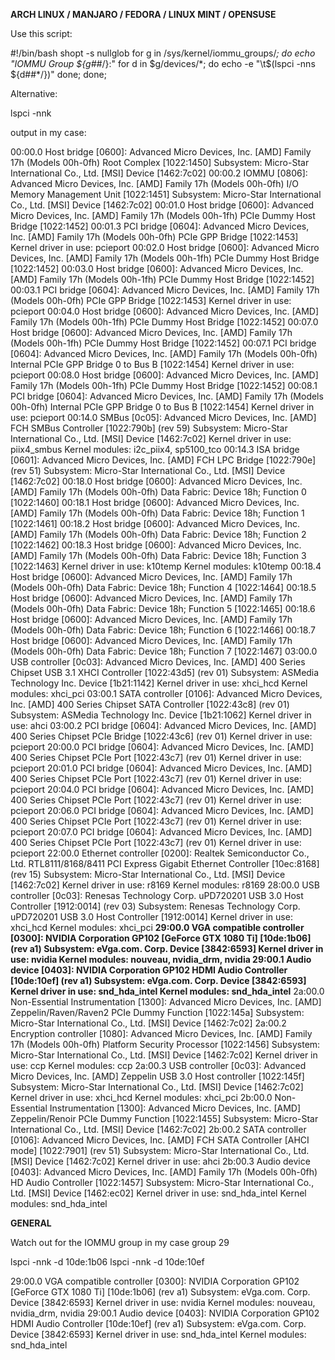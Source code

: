 **ARCH LINUX / MANJARO / FEDORA / LINUX MINT / OPENSUSE**

Use this script:

#!/bin/bash
shopt -s nullglob
for g in /sys/kernel/iommu_groups/*; do
    echo "IOMMU Group ${g##*/}:"
    for d in $g/devices/*; do
        echo -e "\t$(lspci -nns ${d##*/})"
    done;
done;

Alternative:

lspci -nnk 

output in my case:

00:00.0 Host bridge [0600]: Advanced Micro Devices, Inc. [AMD] Family 17h (Models 00h-0fh) Root Complex [1022:1450]
	Subsystem: Micro-Star International Co., Ltd. [MSI] Device [1462:7c02]
00:00.2 IOMMU [0806]: Advanced Micro Devices, Inc. [AMD] Family 17h (Models 00h-0fh) I/O Memory Management Unit [1022:1451]
	Subsystem: Micro-Star International Co., Ltd. [MSI] Device [1462:7c02]
00:01.0 Host bridge [0600]: Advanced Micro Devices, Inc. [AMD] Family 17h (Models 00h-1fh) PCIe Dummy Host Bridge [1022:1452]
00:01.3 PCI bridge [0604]: Advanced Micro Devices, Inc. [AMD] Family 17h (Models 00h-0fh) PCIe GPP Bridge [1022:1453]
	Kernel driver in use: pcieport
00:02.0 Host bridge [0600]: Advanced Micro Devices, Inc. [AMD] Family 17h (Models 00h-1fh) PCIe Dummy Host Bridge [1022:1452]
00:03.0 Host bridge [0600]: Advanced Micro Devices, Inc. [AMD] Family 17h (Models 00h-1fh) PCIe Dummy Host Bridge [1022:1452]
00:03.1 PCI bridge [0604]: Advanced Micro Devices, Inc. [AMD] Family 17h (Models 00h-0fh) PCIe GPP Bridge [1022:1453]
	Kernel driver in use: pcieport
00:04.0 Host bridge [0600]: Advanced Micro Devices, Inc. [AMD] Family 17h (Models 00h-1fh) PCIe Dummy Host Bridge [1022:1452]
00:07.0 Host bridge [0600]: Advanced Micro Devices, Inc. [AMD] Family 17h (Models 00h-1fh) PCIe Dummy Host Bridge [1022:1452]
00:07.1 PCI bridge [0604]: Advanced Micro Devices, Inc. [AMD] Family 17h (Models 00h-0fh) Internal PCIe GPP Bridge 0 to Bus B [1022:1454]
	Kernel driver in use: pcieport
00:08.0 Host bridge [0600]: Advanced Micro Devices, Inc. [AMD] Family 17h (Models 00h-1fh) PCIe Dummy Host Bridge [1022:1452]
00:08.1 PCI bridge [0604]: Advanced Micro Devices, Inc. [AMD] Family 17h (Models 00h-0fh) Internal PCIe GPP Bridge 0 to Bus B [1022:1454]
	Kernel driver in use: pcieport
00:14.0 SMBus [0c05]: Advanced Micro Devices, Inc. [AMD] FCH SMBus Controller [1022:790b] (rev 59)
	Subsystem: Micro-Star International Co., Ltd. [MSI] Device [1462:7c02]
	Kernel driver in use: piix4_smbus
	Kernel modules: i2c_piix4, sp5100_tco
00:14.3 ISA bridge [0601]: Advanced Micro Devices, Inc. [AMD] FCH LPC Bridge [1022:790e] (rev 51)
	Subsystem: Micro-Star International Co., Ltd. [MSI] Device [1462:7c02]
00:18.0 Host bridge [0600]: Advanced Micro Devices, Inc. [AMD] Family 17h (Models 00h-0fh) Data Fabric: Device 18h; Function 0 [1022:1460]
00:18.1 Host bridge [0600]: Advanced Micro Devices, Inc. [AMD] Family 17h (Models 00h-0fh) Data Fabric: Device 18h; Function 1 [1022:1461]
00:18.2 Host bridge [0600]: Advanced Micro Devices, Inc. [AMD] Family 17h (Models 00h-0fh) Data Fabric: Device 18h; Function 2 [1022:1462]
00:18.3 Host bridge [0600]: Advanced Micro Devices, Inc. [AMD] Family 17h (Models 00h-0fh) Data Fabric: Device 18h; Function 3 [1022:1463]
	Kernel driver in use: k10temp
	Kernel modules: k10temp
00:18.4 Host bridge [0600]: Advanced Micro Devices, Inc. [AMD] Family 17h (Models 00h-0fh) Data Fabric: Device 18h; Function 4 [1022:1464]
00:18.5 Host bridge [0600]: Advanced Micro Devices, Inc. [AMD] Family 17h (Models 00h-0fh) Data Fabric: Device 18h; Function 5 [1022:1465]
00:18.6 Host bridge [0600]: Advanced Micro Devices, Inc. [AMD] Family 17h (Models 00h-0fh) Data Fabric: Device 18h; Function 6 [1022:1466]
00:18.7 Host bridge [0600]: Advanced Micro Devices, Inc. [AMD] Family 17h (Models 00h-0fh) Data Fabric: Device 18h; Function 7 [1022:1467]
03:00.0 USB controller [0c03]: Advanced Micro Devices, Inc. [AMD] 400 Series Chipset USB 3.1 XHCI Controller [1022:43d5] (rev 01)
	Subsystem: ASMedia Technology Inc. Device [1b21:1142]
	Kernel driver in use: xhci_hcd
	Kernel modules: xhci_pci
03:00.1 SATA controller [0106]: Advanced Micro Devices, Inc. [AMD] 400 Series Chipset SATA Controller [1022:43c8] (rev 01)
	Subsystem: ASMedia Technology Inc. Device [1b21:1062]
	Kernel driver in use: ahci
03:00.2 PCI bridge [0604]: Advanced Micro Devices, Inc. [AMD] 400 Series Chipset PCIe Bridge [1022:43c6] (rev 01)
	Kernel driver in use: pcieport
20:00.0 PCI bridge [0604]: Advanced Micro Devices, Inc. [AMD] 400 Series Chipset PCIe Port [1022:43c7] (rev 01)
	Kernel driver in use: pcieport
20:01.0 PCI bridge [0604]: Advanced Micro Devices, Inc. [AMD] 400 Series Chipset PCIe Port [1022:43c7] (rev 01)
	Kernel driver in use: pcieport
20:04.0 PCI bridge [0604]: Advanced Micro Devices, Inc. [AMD] 400 Series Chipset PCIe Port [1022:43c7] (rev 01)
	Kernel driver in use: pcieport
20:06.0 PCI bridge [0604]: Advanced Micro Devices, Inc. [AMD] 400 Series Chipset PCIe Port [1022:43c7] (rev 01)
	Kernel driver in use: pcieport
20:07.0 PCI bridge [0604]: Advanced Micro Devices, Inc. [AMD] 400 Series Chipset PCIe Port [1022:43c7] (rev 01)
	Kernel driver in use: pcieport
22:00.0 Ethernet controller [0200]: Realtek Semiconductor Co., Ltd. RTL8111/8168/8411 PCI Express Gigabit Ethernet Controller [10ec:8168] (rev 15)
	Subsystem: Micro-Star International Co., Ltd. [MSI] Device [1462:7c02]
	Kernel driver in use: r8169
	Kernel modules: r8169
28:00.0 USB controller [0c03]: Renesas Technology Corp. uPD720201 USB 3.0 Host Controller [1912:0014] (rev 03)
	Subsystem: Renesas Technology Corp. uPD720201 USB 3.0 Host Controller [1912:0014]
	Kernel driver in use: xhci_hcd
	Kernel modules: xhci_pci
**29:00.0 VGA compatible controller [0300]: NVIDIA Corporation GP102 [GeForce GTX 1080 Ti] [10de:1b06] (rev a1)
	Subsystem: eVga.com. Corp. Device [3842:6593]
	Kernel driver in use: nvidia
	Kernel modules: nouveau, nvidia_drm, nvidia
29:00.1 Audio device [0403]: NVIDIA Corporation GP102 HDMI Audio Controller [10de:10ef] (rev a1)
	Subsystem: eVga.com. Corp. Device [3842:6593]
	Kernel driver in use: snd_hda_intel
	Kernel modules: snd_hda_intel**
2a:00.0 Non-Essential Instrumentation [1300]: Advanced Micro Devices, Inc. [AMD] Zeppelin/Raven/Raven2 PCIe Dummy Function [1022:145a]
	Subsystem: Micro-Star International Co., Ltd. [MSI] Device [1462:7c02]
2a:00.2 Encryption controller [1080]: Advanced Micro Devices, Inc. [AMD] Family 17h (Models 00h-0fh) Platform Security Processor [1022:1456]
	Subsystem: Micro-Star International Co., Ltd. [MSI] Device [1462:7c02]
	Kernel driver in use: ccp
	Kernel modules: ccp
2a:00.3 USB controller [0c03]: Advanced Micro Devices, Inc. [AMD] Zeppelin USB 3.0 Host controller [1022:145f]
	Subsystem: Micro-Star International Co., Ltd. [MSI] Device [1462:7c02]
	Kernel driver in use: xhci_hcd
	Kernel modules: xhci_pci
2b:00.0 Non-Essential Instrumentation [1300]: Advanced Micro Devices, Inc. [AMD] Zeppelin/Renoir PCIe Dummy Function [1022:1455]
	Subsystem: Micro-Star International Co., Ltd. [MSI] Device [1462:7c02]
2b:00.2 SATA controller [0106]: Advanced Micro Devices, Inc. [AMD] FCH SATA Controller [AHCI mode] [1022:7901] (rev 51)
	Subsystem: Micro-Star International Co., Ltd. [MSI] Device [1462:7c02]
	Kernel driver in use: ahci
2b:00.3 Audio device [0403]: Advanced Micro Devices, Inc. [AMD] Family 17h (Models 00h-0fh) HD Audio Controller [1022:1457]
	Subsystem: Micro-Star International Co., Ltd. [MSI] Device [1462:ec02]
	Kernel driver in use: snd_hda_intel
	Kernel modules: snd_hda_intel



**GENERAL**

Watch out for the IOMMU group  in my case group 29

lspci -nnk -d 10de:1b06
lspci -nnk -d 10de:10ef


29:00.0 VGA compatible controller [0300]: NVIDIA Corporation GP102 [GeForce GTX 1080 Ti] [10de:1b06] (rev a1)
	Subsystem: eVga.com. Corp. Device [3842:6593]
	Kernel driver in use: nvidia
	Kernel modules: nouveau, nvidia_drm, nvidia
29:00.1 Audio device [0403]: NVIDIA Corporation GP102 HDMI Audio Controller [10de:10ef] (rev a1)
	Subsystem: eVga.com. Corp. Device [3842:6593]
	Kernel driver in use: snd_hda_intel
	Kernel modules: snd_hda_intel










